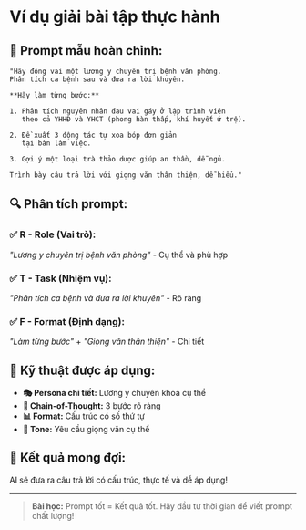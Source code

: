 # Ví dụ giải bài tập thực hành

## 📝 **Prompt mẫu hoàn chỉnh:**

```
"Hãy đóng vai một lương y chuyên trị bệnh văn phòng. 
Phân tích ca bệnh sau và đưa ra lời khuyên. 

**Hãy làm từng bước:**

1. Phân tích nguyên nhân đau vai gáy ở lập trình viên 
   theo cả YHHĐ và YHCT (phong hàn thấp, khí huyết ứ trệ).

2. Đề xuất 3 động tác tự xoa bóp đơn giản 
   tại bàn làm việc.

3. Gợi ý một loại trà thảo dược giúp an thần, dễ ngủ.

Trình bày câu trả lời với giọng văn thân thiện, dễ hiểu."
```

## 🔍 **Phân tích prompt:**

### ✅ **R - Role (Vai trò):**
*"Lương y chuyên trị bệnh văn phòng"* - Cụ thể và phù hợp

### ✅ **T - Task (Nhiệm vụ):**
*"Phân tích ca bệnh và đưa ra lời khuyên"* - Rõ ràng

### ✅ **F - Format (Định dạng):**
*"Làm từng bước"* + *"Giọng văn thân thiện"* - Chi tiết

## 🎯 **Kỹ thuật được áp dụng:**

- **🎭 Persona chi tiết:** Lương y chuyên khoa cụ thể
- **🧠 Chain-of-Thought:** 3 bước rõ ràng
- **📊 Format:** Cấu trúc có số thứ tự
- **💬 Tone:** Yêu cầu giọng văn cụ thể

## 🌟 **Kết quả mong đợi:**
AI sẽ đưa ra câu trả lời có cấu trúc, thực tế và dễ áp dụng!

---

> **Bài học:** Prompt tốt = Kết quả tốt. Hãy đầu tư thời gian để viết prompt chất lượng!